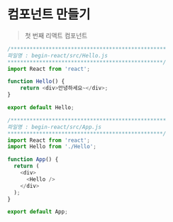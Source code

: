 <h1>컴포넌트 만들기</h1>
<blockquote>첫 번째 리액트 컴포넌트</blockquote>

```javascript
/*************************************************
파일명 : begin-react/src/Hello.js
*************************************************/
import React from 'react';

function Hello() {
    return <div>안녕하세요~</div>;
}

export default Hello;
```

```javascript
/*************************************************
파일명 : begin-react/src/App.js
*************************************************/
import React from 'react';
import Hello from './Hello';

function App() {
  return (
    <div>
      <Hello />
    </div>
  );
}

export default App;
```


